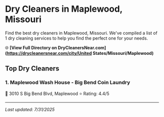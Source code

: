 # Dry Cleaners in Maplewood, Missouri

Find the best dry cleaners in Maplewood, Missouri. We've compiled a list of 1 dry cleaning services to help you find the perfect one for your needs.

🌐 **[View Full Directory on DryCleanersNear.com](https://drycleanersnear.com/city/United States/Missouri/Maplewood)**

## Top Dry Cleaners

### 1. Maplewood Wash House - Big Bend Coin Laundry
📍 3010 S Big Bend Blvd, Maplewood
⭐ Rating: 4.4/5


---

*Last updated: 7/31/2025*
